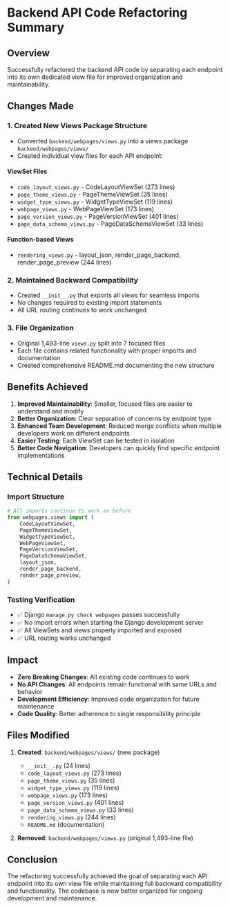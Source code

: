 # Backend API Code Refactoring Summary

## Overview
Successfully refactored the backend API code by separating each endpoint into its own dedicated view file for improved organization and maintainability.

## Changes Made

### 1. Created New Views Package Structure
- Converted `backend/webpages/views.py` into a views package `backend/webpages/views/`
- Created individual view files for each API endpoint:

#### ViewSet Files
- `code_layout_views.py` - CodeLayoutViewSet (273 lines)
- `page_theme_views.py` - PageThemeViewSet (35 lines)  
- `widget_type_views.py` - WidgetTypeViewSet (119 lines)
- `webpage_views.py` - WebPageViewSet (173 lines)
- `page_version_views.py` - PageVersionViewSet (401 lines)
- `page_data_schema_views.py` - PageDataSchemaViewSet (33 lines)

#### Function-based Views
- `rendering_views.py` - layout_json, render_page_backend, render_page_preview (244 lines)

### 2. Maintained Backward Compatibility
- Created `__init__.py` that exports all views for seamless imports
- No changes required to existing import statements
- All URL routing continues to work unchanged

### 3. File Organization
- Original 1,493-line `views.py` split into 7 focused files
- Each file contains related functionality with proper imports and documentation
- Created comprehensive README.md documenting the new structure

## Benefits Achieved

1. **Improved Maintainability**: Smaller, focused files are easier to understand and modify
2. **Better Organization**: Clear separation of concerns by endpoint type
3. **Enhanced Team Development**: Reduced merge conflicts when multiple developers work on different endpoints
4. **Easier Testing**: Each ViewSet can be tested in isolation
5. **Better Code Navigation**: Developers can quickly find specific endpoint implementations

## Technical Details

### Import Structure
```python
# All imports continue to work as before
from webpages.views import (
    CodeLayoutViewSet,
    PageThemeViewSet,
    WidgetTypeViewSet,
    WebPageViewSet,
    PageVersionViewSet, 
    PageDataSchemaViewSet,
    layout_json,
    render_page_backend,
    render_page_preview,
)
```

### Testing Verification
- ✅ Django `manage.py check webpages` passes successfully
- ✅ No import errors when starting the Django development server
- ✅ All ViewSets and views properly imported and exposed
- ✅ URL routing works unchanged

## Impact

- **Zero Breaking Changes**: All existing code continues to work
- **No API Changes**: All endpoints remain functional with same URLs and behavior
- **Development Efficiency**: Improved code organization for future maintenance
- **Code Quality**: Better adherence to single responsibility principle

## Files Modified

1. **Created**: `backend/webpages/views/` (new package)
   - `__init__.py` (24 lines)
   - `code_layout_views.py` (273 lines)
   - `page_theme_views.py` (35 lines)
   - `widget_type_views.py` (119 lines)
   - `webpage_views.py` (173 lines)
   - `page_version_views.py` (401 lines)
   - `page_data_schema_views.py` (33 lines)
   - `rendering_views.py` (244 lines)
   - `README.md` (documentation)

2. **Removed**: `backend/webpages/views.py` (original 1,493-line file)

## Conclusion

The refactoring successfully achieved the goal of separating each API endpoint into its own view file while maintaining full backward compatibility and functionality. The codebase is now better organized for ongoing development and maintenance.
